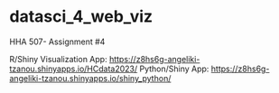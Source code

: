 # datasci_4_web_viz
HHA 507- Assignment #4


R/Shiny Visualization App: https://z8hs6g-angeliki-tzanou.shinyapps.io/HCdata2023/
Python/Shiny App: https://z8hs6g-angeliki-tzanou.shinyapps.io/shiny_python/
